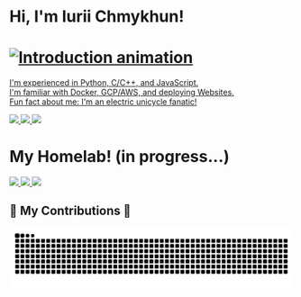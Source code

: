 <!-- Title and animated subtitle -->
<h1>Hi, I'm Iurii Chmykhun!</h1>
<h1>
  <a href="https://git.io/typing-svg">
  <img src="https://readme-typing-svg.demolab.com/?lines=Software+Developer;CS+Student+at+Dakota+State+University;Electric+Unicycle+Enthusiast&font=Fira%20Code&center=true&width=380&height=50&duration=3000&pause=200" alt="Introduction animation">
</h1>

<!-- Bullet point descriptions -->
I'm experienced in Python, C/C++, and JavaScript.<br/>
I'm familiar with Docker, GCP/AWS, and deploying Websites.<br/>
Fun fact about me: I'm an electric unicycle fanatic!
<br/>

<!-- Link badges -->
<a href="mailto:ichmykhun@gmail.com" target="_blank">
 <img src="https://img.shields.io/badge/Gmail-333333?style=for-the-badge&logo=gmail&logoColor=red" />
</a>
<a href="https://linkedin.com/in/iuriic" target="_blank">
  <img src="https://img.shields.io/badge/LinkedIn-0077B5?style=for-the-badge&logo=linkedin&logoColor=white" target="_blank" />
</a>
<a href="https://iurii.io" target="_blank">
   <img src="https://img.shields.io/badge/Portfolio-FF5722?style=for-the-badge&logo=todoist&logoColor=white" target="_blank" />
</a>

<!-- Homelab logos -->
<!-- https://shields.io/docs/static-badges -->
<!-- https://simpleicons.org/ -->
<h1>My Homelab! (in progress...)</h1>
<a href="https://github.com/louislam/uptime-kuma" target="_blank">
   <img src="https://img.shields.io/badge/Proxmox-e5da87?style=for-the-badge&logo=proxmox" target="_blank" />
</a>
<a href="https://github.com/louislam/uptime-kuma" target="_blank">
   <img src="https://img.shields.io/badge/Uptime%20Kuma-c1e888?style=for-the-badge&logo=uptime-kuma&logoColor=black" target="_blank" />
</a>
<a href="https://tailscale.com/" target="_blank">
   <img src="https://img.shields.io/badge/tailscale-21130d?style=for-the-badge&logo=tailscale&logoColor=white" target="_blank" />
</a>
<!-- Snake contribution animation -->
<h2>🐍 My Contributions 🐍</h2>
<img alt="Snake eating my contributions" src="https://raw.githubusercontent.com/blurryiurii/blurryiurii/output/github-contribution-grid-snake.svg" />
